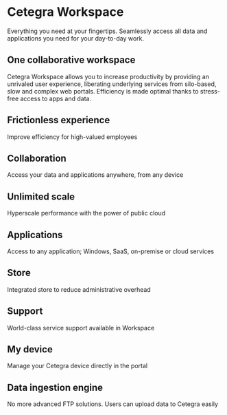 # Cetegra Workspace
Everything you need at your fingertips. Seamlessly access all data and applications you need for your day-to-day work.

## One collaborative workspace
Cetegra Workspace allows you to increase productivity by providing an unrivaled user experience, liberating underlying services from silo-based, slow and complex web portals. Efficiency is made optimal thanks to stress-free access to apps and data.
## Frictionless experience
Improve efficiency for high-valued employees
## Collaboration
Access your data and applications anywhere, from any device
## Unlimited scale
Hyperscale performance with the power of public cloud
## Applications
Access to any application; Windows, SaaS, on-premise or cloud services
## Store
Integrated store to reduce administrative overhead
## Support
World-class service support available in Workspace
## My device
Manage your Cetegra device directly in the portal
## Data ingestion engine
No more advanced FTP solutions. Users can upload data to Cetegra easily
